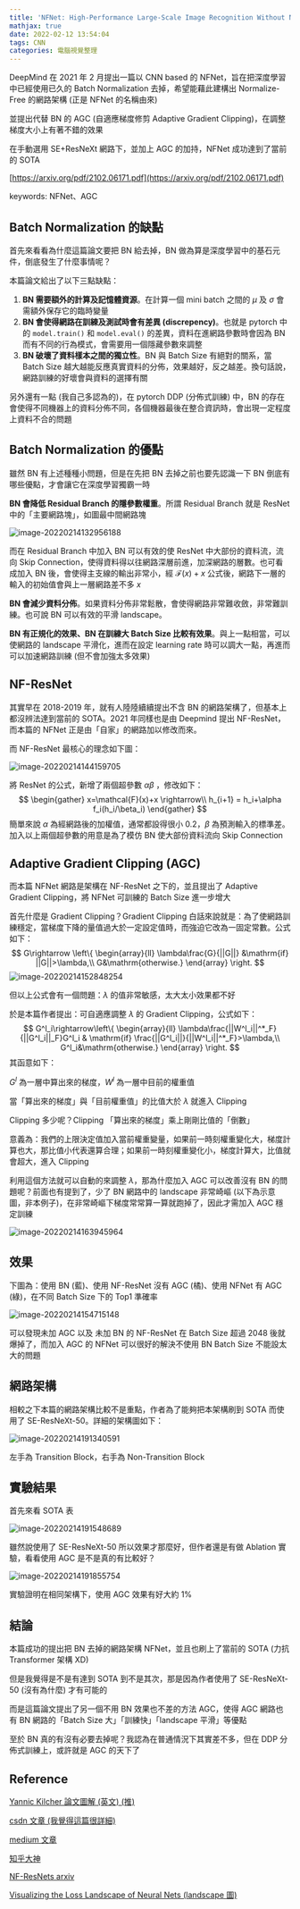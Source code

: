```yaml
---
title: 'NFNet: High-Performance Large-Scale Image Recognition Without Normalization'
mathjax: true
date: 2022-02-12 13:54:04
tags: CNN
categories: 電腦視覺整理
---
```


DeepMind 在 2021 年 2 月提出一篇以 CNN based 的 NFNet，旨在把深度學習中已經使用已久的 Batch Normalization 去掉，希望能藉此建構出 Normalize-Free 的網路架構 (正是 NFNet 的名稱由來)

並提出代替 BN 的 AGC (自適應梯度修剪 Adaptive Gradient Clipping)，在調整梯度大小上有著不錯的效果

在手動選用 SE+ResNeXt 網路下，並加上 AGC 的加持，NFNet 成功達到了當前的 SOTA

[https://arxiv.org/pdf/2102.06171.pdf](https://arxiv.org/pdf/2102.06171.pdf)

keywords: NFNet、AGC
<!--more-->

## Batch Normalization 的缺點

首先來看看為什麼這篇論文要把 BN 給去掉，BN 做為算是深度學習中的基石元件，倒底發生了什麼事情呢？

本篇論文給出了以下三點缺點：

1. **BN 需要額外的計算及記憶體資源**。在計算一個 mini batch 之間的 $\mu$ 及 $\sigma$ 會需額外保存它的臨時變量
2. **BN 會使得網路在訓練及測試時會有差異 (discrepency)**。也就是 pytorch 中的 `model.train()` 和 `model.eval()` 的差異，資料在進網路參數時會因為 BN 而有不同的行為模式，會需要用一個隱藏參數來調整
3. **BN 破壞了資料樣本之間的獨立性**。BN 與 Batch Size 有絕對的關系，當 Batch Size 越大越能反應真實資料的分佈，效果越好，反之越差。換句話說，網路訓練的好壞會與資料的選擇有關

另外還有一點 (我自己多認為的)，在 pytorch DDP (分佈式訓練) 中，BN 的存在會使得不同機器上的資料分佈不同，各個機器最後在整合資訊時，會出現一定程度上資料不合的問題

## Batch Normalization 的優點

雖然 BN 有上述種種小問題，但是在先把 BN 去掉之前也要先認識一下 BN 倒底有哪些優點，才會讓它在深度學習獨霸一時

**BN 會降低 Residual Branch 的隱參數權重**。所謂 Residual Branch 就是 ResNet 中的「主要網路塊」，如圖最中間網路塊

![image-20220214132956188](https://i.imgur.com/LPHRZr4.png)

而在 Residual Branch 中加入 BN 可以有效的使 ResNet 中大部份的資料流，流向 Skip Connection，使得資料得以往網路深層前進，加深網路的層數。也可看成加入 BN 後，會使得主支線的輸出非常小，經 $\mathcal{F}(x)+x$ 公式後，網路下一層的輸入的初始值會與上一層網路差不多 $x$ 

**BN 會減少資料分佈**。如果資料分佈非常鬆散，會使得網路非常難收斂，非常難訓練。也可說 BN 可以有效的平滑 landscape。

**BN 有正規化的效果、BN 在訓練大 Batch Size 比較有效果**。與上一點相當，可以使網路的 landscape 平滑化，進而在設定 learning rate 時可以調大一點，再進而可以加速網路訓練 (但不會加強太多效果)

## NF-ResNet

其實早在 2018-2019 年，就有人陸陸續續提出不含 BN 的網路架構了，但基本上都沒辨法達到當前的 SOTA。2021 年同樣也是由 Deepmind 提出 NF-ResNet，而本篇的 NFNet 正是由「自家」的網路加以修改而來。

而 NF-ResNet 最核心的理念如下圖：

![image-20220214144159705](https://i.imgur.com/BpN2e3j.png)

將 ResNet 的公式，新增了兩個超參數 $\alpha\beta$ ，修改如下：
$$
\begin{gather}
x=\mathcal{F}(x)+x \rightarrow\\
h_{i+1} = h_i+\alpha f_i(h_i/\beta_i)
\end{gather}
$$
簡單來說 $\alpha$ 為經網路後的加權值，通常都設得很小 0.2，$\beta$ 為預測輸入的標準差。加入以上兩個超參數的用意是為了模仿 BN 使大部份資料流向 Skip Connection

## Adaptive Gradient Clipping (AGC)

而本篇 NFNet 網路是架構在 NF-ResNet 之下的，並且提出了 Adaptive Gradient Clipping，將 NFNet 可訓練的 Batch Size 進一步增大

首先什麼是 Gradient Clipping？Gradient Clipping 白話來說就是：為了使網路訓練穩定，當梯度下降的量值過大於一定設定值時，而強迫它改為一固定常數。公式如下：
$$
G\rightarrow \left\{
\begin{array}{ll}
\lambda\frac{G}{||G||} &\mathrm{if} ||G||>\lambda,\\
G&\mathrm{otherwise.}
\end{array}
\right.
$$
![image-20220214152848254](https://i.imgur.com/k0UiJNV.png)

但以上公式會有一個問題：$\lambda$ 的值非常敏感，太大太小效果都不好

於是本篇作者提出：可自適應調整 $\lambda$ 的 Gradient Clipping，公式如下：
$$
G^l_i\rightarrow\left\{
\begin{array}{ll}
\lambda\frac{||W^l_i||^*_F}{||G^l_i||_F}G^l_i & \mathrm{if} \frac{||G^l_i||}{||W^l_i||^*_F}>\lambda,\\
G^l_i&\mathrm{otherwise.}
\end{array}
\right.
$$
其函意如下：

$G^l$ 為一層中算出來的梯度，$W^l$ 為一層中目前的權重值

當「算出來的梯度」與「目前權重值」的比值大於 $\lambda$ 就進入 Clipping

Clipping 多少呢？Clipping 「算出來的梯度」乘上剛剛比值的「倒數」

意義為：我們的上限決定值加入當前權重變量，如果前一時刻權重變化大，梯度計算也大，那比值小代表還算合理；如果前一時刻權重變化小，梯度計算大，比值就會超大，進入 Clipping

利用這個方法就可以自動的來調整 $\lambda$，那為什麼加入 AGC 可以改善沒有 BN 的問題呢？前面也有提到了，少了 BN 網路中的 landscape 非常崎嶇 (以下為示意圖，非本例子)，在非常崎嶇下梯度常常算一算就跑掉了，因此才需加入 AGC 穩定訓練

![image-20220214163945964](https://i.imgur.com/pRc9S3z.png)

## 效果

下圖為：使用 BN (藍)、使用 NF-ResNet 沒有 AGC (橘)、使用 NFNet 有 AGC (綠)，在不同 Batch Size 下的 Top1 準確率

![image-20220214154715148](https://i.imgur.com/QvmDKAQ.png)

可以發現未加 AGC 以及 未加 BN 的 NF-ResNet 在 Batch Size 超過 2048 後就爆掉了，而加入 AGC 的 NFNet 可以很好的解決不使用 BN Batch Size 不能設太大的問題

## 網路架構

相較之下本篇的網路架構比較不是重點，作者為了能夠把本架構刷到 SOTA 而使用了 SE-ResNeXt-50。詳細的架構圖如下：

![image-20220214191340591](https://i.imgur.com/YrN8TP5.png)

左手為 Transition Block，右手為 Non-Transition Block

## 實驗結果

首先來看 SOTA 表

![image-20220214191548689](https://i.imgur.com/PyChVBf.png)

雖然說使用了 SE-ResNeXt-50 所以效果才那麼好，但作者還是有做 Ablation 實驗，看看使用 AGC 是不是真的有比較好？

![image-20220214191855754](https://i.imgur.com/komL4Bd.png)

實驗證明在相同架構下，使用 AGC 效果有好大約 1%

## 結論

本篇成功的提出把 BN 去掉的網路架構 NFNet，並且也刷上了當前的 SOTA (力抗 Transformer 架構 XD)

但是我覺得是不是有達到 SOTA 到不是其次，那是因為作者使用了 SE-ResNeXt-50 (沒有為什麼) 才有可能的

而是這篇論文提出了另一個不用 BN 效果也不差的方法 AGC，使得 AGC 網路也有 BN 網路的「Batch Size 大」「訓練快」「landscape 平滑」等優點

至於 BN 真的有沒有必要去掉呢？我認為在普通情況下其實差不多，但在 DDP 分佈式訓練上，或許就是 AGC 的天下了

## Reference

[Yannic Kilcher 論文圖解 (英文) (推)](https://www.youtube.com/watch?v=rNkHjZtH0RQ)

[csdn 文章 (我覺得這篇很詳細)](https://blog.csdn.net/zhouchen1998/article/details/113824617)

[medium 文章](https://medium.com/ching-i/nfnet-normalizer-free-resnets-%E8%AB%96%E6%96%87%E9%96%B1%E8%AE%80-ce7235d1b123)

[知乎大神](https://zhuanlan.zhihu.com/p/358228383)

[NF-ResNets arxiv](https://arxiv.org/pdf/2101.08692.pdf)

[Visualizing the Loss Landscape of Neural Nets (landscape 圖)](https://arxiv.org/pdf/1712.09913.pdf)
